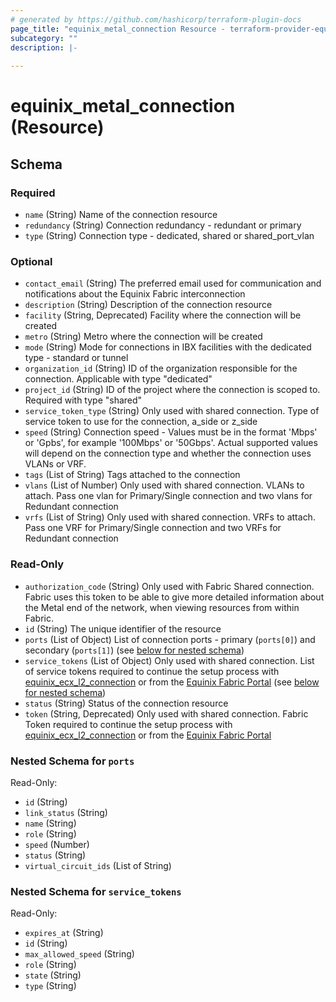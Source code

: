 ```yaml
---
# generated by https://github.com/hashicorp/terraform-plugin-docs
page_title: "equinix_metal_connection Resource - terraform-provider-equinix"
subcategory: ""
description: |-
  
---
```


# equinix_metal_connection (Resource)





<!-- schema generated by tfplugindocs -->
## Schema

### Required

- `name` (String) Name of the connection resource
- `redundancy` (String) Connection redundancy - redundant or primary
- `type` (String) Connection type - dedicated, shared or shared_port_vlan

### Optional

- `contact_email` (String) The preferred email used for communication and notifications about the Equinix Fabric interconnection
- `description` (String) Description of the connection resource
- `facility` (String, Deprecated) Facility where the connection will be created
- `metro` (String) Metro where the connection will be created
- `mode` (String) Mode for connections in IBX facilities with the dedicated type - standard or tunnel
- `organization_id` (String) ID of the organization responsible for the connection. Applicable with type "dedicated"
- `project_id` (String) ID of the project where the connection is scoped to. Required with type "shared"
- `service_token_type` (String) Only used with shared connection. Type of service token to use for the connection, a_side or z_side
- `speed` (String) Connection speed -  Values must be in the format '<number>Mbps' or '<number>Gpbs', for example '100Mbps' or '50Gbps'.  Actual supported values will depend on the connection type and whether the connection uses VLANs or VRF.
- `tags` (List of String) Tags attached to the connection
- `vlans` (List of Number) Only used with shared connection. VLANs to attach. Pass one vlan for Primary/Single connection and two vlans for Redundant connection
- `vrfs` (List of String) Only used with shared connection. VRFs to attach. Pass one VRF for Primary/Single connection and two VRFs for Redundant connection

### Read-Only

- `authorization_code` (String) Only used with Fabric Shared connection. Fabric uses this token to be able to give more detailed information about the Metal end of the network, when viewing resources from within Fabric.
- `id` (String) The unique identifier of the resource
- `ports` (List of Object) List of connection ports - primary (`ports[0]`) and secondary (`ports[1]`) (see [below for nested schema](#nestedatt--ports))
- `service_tokens` (List of Object) Only used with shared connection. List of service tokens required to continue the setup process with [equinix_ecx_l2_connection](https://registry.terraform.io/providers/equinix/equinix/latest/docs/resources/equinix_ecx_l2_connection) or from the [Equinix Fabric Portal](https://ecxfabric.equinix.com/dashboard) (see [below for nested schema](#nestedatt--service_tokens))
- `status` (String) Status of the connection resource
- `token` (String, Deprecated) Only used with shared connection. Fabric Token required to continue the setup process with [equinix_ecx_l2_connection](https://registry.terraform.io/providers/equinix/equinix/latest/docs/resources/equinix_ecx_l2_connection) or from the [Equinix Fabric Portal](https://ecxfabric.equinix.com/dashboard)

<a id="nestedatt--ports"></a>
### Nested Schema for `ports`

Read-Only:

- `id` (String)
- `link_status` (String)
- `name` (String)
- `role` (String)
- `speed` (Number)
- `status` (String)
- `virtual_circuit_ids` (List of String)


<a id="nestedatt--service_tokens"></a>
### Nested Schema for `service_tokens`

Read-Only:

- `expires_at` (String)
- `id` (String)
- `max_allowed_speed` (String)
- `role` (String)
- `state` (String)
- `type` (String)
